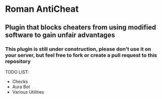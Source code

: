 # Roman AntiCheat
## Plugin that blocks cheaters from using modified software to gain unfair advantages
### This plugin is still under construction, please don't use it on your server, but feel free to fork or create a pull request to this repository

TODO LIST:
- Checks
- Aura Bot
- Various Utilities
